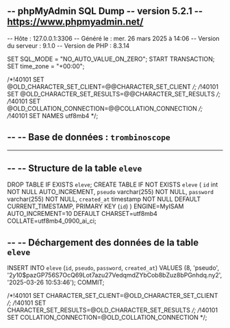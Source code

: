 -- phpMyAdmin SQL Dump
-- version 5.2.1
-- https://www.phpmyadmin.net/
--
-- Hôte : 127.0.0.1:3306
-- Généré le : mer. 26 mars 2025 à 14:06
-- Version du serveur : 9.1.0
-- Version de PHP : 8.3.14

SET SQL_MODE = "NO_AUTO_VALUE_ON_ZERO";
START TRANSACTION;
SET time_zone = "+00:00";


/*!40101 SET @OLD_CHARACTER_SET_CLIENT=@@CHARACTER_SET_CLIENT */;
/*!40101 SET @OLD_CHARACTER_SET_RESULTS=@@CHARACTER_SET_RESULTS */;
/*!40101 SET @OLD_COLLATION_CONNECTION=@@COLLATION_CONNECTION */;
/*!40101 SET NAMES utf8mb4 */;

--
-- Base de données : `trombinoscope`
--

-- --------------------------------------------------------

--
-- Structure de la table `eleve`
--

DROP TABLE IF EXISTS `eleve`;
CREATE TABLE IF NOT EXISTS `eleve` (
  `id` int NOT NULL AUTO_INCREMENT,
  `pseudo` varchar(255) NOT NULL,
  `password` varchar(255) NOT NULL,
  `created_at` timestamp NOT NULL DEFAULT CURRENT_TIMESTAMP,
  PRIMARY KEY (`id`)
) ENGINE=MyISAM AUTO_INCREMENT=10 DEFAULT CHARSET=utf8mb4 COLLATE=utf8mb4_0900_ai_ci;

--
-- Déchargement des données de la table `eleve`
--

INSERT INTO `eleve` (`id`, `pseudo`, `password`, `created_at`) VALUES
(8, 'pseudo', '$2y$10$pazGP756S7OcQ69Lot7azu27VedqmdZYbCob8bZuz8bPGnhdq.ny2', '2025-03-26 10:53:46');
COMMIT;

/*!40101 SET CHARACTER_SET_CLIENT=@OLD_CHARACTER_SET_CLIENT */;
/*!40101 SET CHARACTER_SET_RESULTS=@OLD_CHARACTER_SET_RESULTS */;
/*!40101 SET COLLATION_CONNECTION=@OLD_COLLATION_CONNECTION */;
